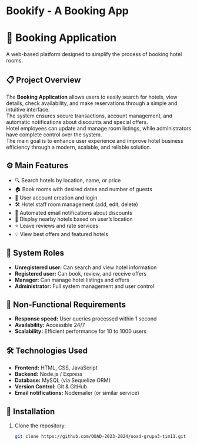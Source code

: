 # Bookify - A Booking App

# 🏨 Booking Application

A web-based platform designed to simplify the process of booking hotel rooms.

## 📋 Project Overview
The **Booking Application** allows users to easily search for hotels, view details, check availability, and make reservations through a simple and intuitive interface.  
The system ensures secure transactions, account management, and automatic notifications about discounts and special offers.  
Hotel employees can update and manage room listings, while administrators have complete control over the system.  
The main goal is to enhance user experience and improve hotel business efficiency through a modern, scalable, and reliable solution.

## ⚙️ Main Features
- 🔍 Search hotels by location, name, or price  
- 🏠 Book rooms with desired dates and number of guests  
- 👤 User account creation and login  
- 🛠️ Hotel staff room management (add, edit, delete)  
- 📧 Automated email notifications about discounts  
- 📍 Display nearby hotels based on user’s location  
- ⭐ Leave reviews and rate services  
- 💡 View best offers and featured hotels  

## 👥 System Roles
- **Unregistered user:** Can search and view hotel information  
- **Registered user:** Can book, review, and receive offers  
- **Manager:** Can manage hotel listings and offers  
- **Administrator:** Full system management and user control  

## 🧩 Non-Functional Requirements
- **Response speed:** User queries processed within 1 second  
- **Availability:** Accessible 24/7  
- **Scalability:** Efficient performance for 10 to 1000 users  

## 🛠️ Technologies Used
- **Frontend:** HTML, CSS, JavaScript  
- **Backend:** Node.js / Express  
- **Database:** MySQL (via Sequelize ORM)  
- **Version Control:** Git & GitHub  
- **Email notifications:** Nodemailer (or similar service)

## 🚀 Installation
1. Clone the repository:
   ```bash
   git clone https://github.com/OOAD-2023-2024/ooad-grupa3-tim11.git
